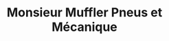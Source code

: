 ---
title: "Monsieur Muffler Pneus et Mécanique"
url: /shawinigan/monsieur-muffler-pneus-et-mecanique/
shop: car repair
---